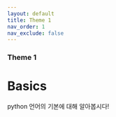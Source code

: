 ```yaml
---
layout: default
title: Theme 1
nav_order: 1
nav_exclude: false
---
```

### Theme 1
# Basics
   
python 언어의 기본에 대해 알아봅시다!  